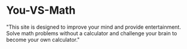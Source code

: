 # You-VS-Math
"This site is designed to improve your mind and provide entertainment. Solve math problems without a calculator and challenge your brain to become your own calculator."
